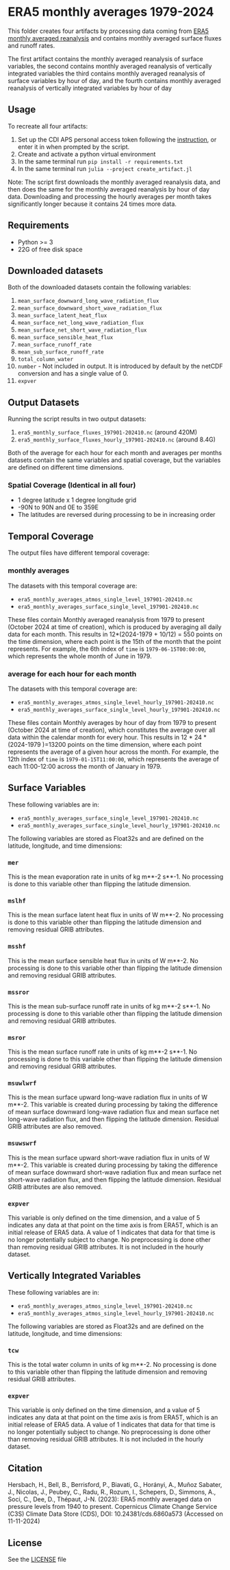# ERA5 monthly averages 1979-2024

This folder creates four artifacts by processing data coming from [ERA5 monthly averaged reanalysis](https://cds.climate.copernicus.eu/datasets/reanalysis-era5-single-levels-monthly-means?tab=download) and contains
monthly averaged surface fluxes and runoff rates.

The first artifact contains the monthly averaged reanalysis of surface variables, the second contains monthly averaged reanalysis of vertically integrated variables
the third contains monthly averaged reanalysis of surface variables by hour of day, and the fourth contains
monthly averaged reanalysis of vertically integrated variables by hour of day

## Usage

To recreate all four artifacts:

1. Set up the CDI APS personal access token following the [instruction](https://cds.climate.copernicus.eu/how-to-api#install-the-cds-api-token),
or enter it in when prompted by the script.
2. Create and activate a python virtual environment
3. In the same terminal run `pip install -r requirements.txt`
4. In the same terminal run `julia --project create_artifact.jl`

Note: The script first downloads the monthly averaged reanalysis data, and then does the same for the monthly averaged reanalysis by hour of day data. Downloading and processing the hourly averages per month takes significantly longer because it contains 24 times more data.

## Requirements

- Python >= 3
- 22G of free disk space

## Downloaded datasets

Both of the downloaded datasets contain the following variables:

1. `mean_surface_downward_long_wave_radiation_flux`
2. `mean_surface_downward_short_wave_radiation_flux`
3. `mean_surface_latent_heat_flux`
4. `mean_surface_net_long_wave_radiation_flux`
5. `mean_surface_net_short_wave_radiation_flux`
6. `mean_surface_sensible_heat_flux`
7. `mean_surface_runoff_rate`
8. `mean_sub_surface_runoff_rate`
9. `total_column_water`
10. `number` - Not included in output. It is introduced by default by the netCDF conversion and has a single value of 0.
11. `expver`

## Output Datasets

Running the script results in two output datasets:

1. `era5_monthly_surface_fluxes_197901-202410.nc` (around 420M)
2. `era5_monthly_surface_fluxes_hourly_197901-202410.nc` (around 8.4G)

Both of the average for each hour for each month and averages per months datasets contain the same variables and spatial coverage, but the variables are defined on different time dimensions.

### Spatial Coverage (Identical in all four)

- 1 degree latitude x 1 degree longitude grid
- -90N to 90N and 0E to 359E
- The latitudes are reversed during processing to be in increasing order

## Temporal Coverage

The output files have different temporal coverage:

### monthly averages

The datasets with this temporal coverage are:
- `era5_monthly_averages_atmos_single_level_197901-202410.nc`
- `era5_monthly_averages_surface_single_level_197901-202410.nc`

These files contain Monthly averaged reanalysis from 1979 to present (October 2024 at time of creation), which is produced by averaging all daily data for each month. This results in 12*(2024-1979 + 10/12) = 550 points on the
time dimension, where each point is the 15th of the month that the point represents. For example, the 6th index of `time` is `1979-06-15T00:00:00`,
which represents the whole month of June in 1979.

### average for each hour for each month

The datasets with this temporal coverage are:
- `era5_monthly_averages_atmos_single_level_hourly_197901-202410.nc`
- `era5_monthly_averages_surface_single_level_hourly_197901-202410.nc`

These files contain Monthly averages by hour of day from 1979 to present (October 2024 at time of creation), which constitutes the average over all data within the calendar month for every hour.
This results in 12 * 24 * (2024-1979 )=13200 points on the time dimension, where each point represents the average of a given hour across the month. For example, the 12th index of `time` is `1979-01-15T11:00:00`, which represents the average of each 11:00-12:00 across the month of January in 1979.


## Surface Variables

These following variables are in:
- `era5_monthly_averages_surface_single_level_197901-202410.nc`
- `era5_monthly_averages_surface_single_level_hourly_197901-202410.nc`

The following variables are stored as Float32s and are defined on the latitude, longitude, and time dimensions:

### `mer`

This is the mean evaporation rate in units of kg m**-2 s**-1. No processing is done to this variable other than flipping the latitude dimension.

### `mslhf`

This is the mean surface latent heat flux in units of W m**-2. No processing is done to this variable other than flipping the latitude dimension and removing residual GRIB attributes.

### `msshf`

This is the mean surface sensible heat flux in units of W m**-2. No processing is done to this variable other than flipping the latitude dimension and removing residual GRIB attributes.

### `mssror`

This is the mean sub-surface runoff rate in units of kg m**-2 s**-1. No processing is done to this variable other than flipping the latitude dimension and removing residual GRIB attributes.

### `msror`

This is the mean surface runoff rate in units of kg m**-2 s**-1. No processing is done to this variable other than flipping the latitude dimension and removing residual GRIB attributes.

### `msuwlwrf`

This is the mean surface upward long-wave radiation flux in units of W m**-2.
This variable is created during processing by taking the difference of
mean surface downward long-wave radiation flux and mean surface net long-wave radiation flux, and then flipping the latitude dimension.
Residual GRIB attributes are also removed.

### `msuwswrf`

This is the mean surface upward short-wave radiation flux in units of W m**-2.
This variable is created during processing by taking the difference of
mean surface downward short-wave radiation flux and mean surface net short-wave radiation flux, and then flipping the latitude dimension. Residual GRIB attributes are also removed.

### `expver`

This variable is only defined on the time dimension, and a value of 5 indicates any data at that point on the time axis is from ERA5T, which is an initial release of ERA5 data. A value of 1 indicates that data for that time is no longer potentially subject to change. No preprocessing is done other than removing residual GRIB attributes. It is not included in the hourly dataset.

## Vertically Integrated Variables

These following variables are in:
- `era5_monthly_averages_atmos_single_level_197901-202410.nc`
- `era5_monthly_averages_atmos_single_level_hourly_197901-202410.nc`

The following variables are stored as Float32s and are defined on the latitude, longitude, and time dimensions:

### `tcw`

This is the total water column in units of  kg m**-2. No processing is done to this variable other than flipping the latitude dimension and removing residual GRIB attributes.

### `expver`

This variable is only defined on the time dimension, and a value of 5 indicates any data at that point on the time axis is from ERA5T, which is an initial release of ERA5 data. A value of 1 indicates that data for that time is no longer potentially subject to change. No preprocessing is done other than removing residual GRIB attributes. It is not included in the hourly dataset.

## Citation

Hersbach, H., Bell, B., Berrisford, P., Biavati, G., Horányi, A., Muñoz Sabater, J., Nicolas, J., Peubey, C., Radu, R., Rozum, I., Schepers, D., Simmons, A., Soci, C., Dee, D., Thépaut, J-N. (2023): ERA5 monthly averaged data on pressure levels from 1940 to present. Copernicus Climate Change Service (C3S) Climate Data Store (CDS), DOI: 10.24381/cds.6860a573 (Accessed on 11-11-2024)

## License

See the [LICENSE](LICENSE.txt) file
